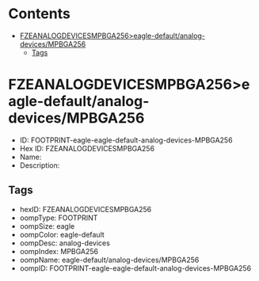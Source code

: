 



Contents
========

* [FZEANALOGDEVICESMPBGA256>eagle-default/analog-devices/MPBGA256](#fzeanalogdevicesmpbga256eagle-defaultanalog-devicesmpbga256)
	* [Tags](#tags)

# FZEANALOGDEVICESMPBGA256>eagle-default/analog-devices/MPBGA256

- ID: FOOTPRINT-eagle-eagle-default-analog-devices-MPBGA256
- Hex ID: FZEANALOGDEVICESMPBGA256
- Name: 
- Description: 

## Tags

- hexID: FZEANALOGDEVICESMPBGA256
- oompType: FOOTPRINT
- oompSize: eagle
- oompColor: eagle-default
- oompDesc: analog-devices
- oompIndex: MPBGA256
- oompName: eagle-default/analog-devices/MPBGA256
- oompID: FOOTPRINT-eagle-eagle-default-analog-devices-MPBGA256
